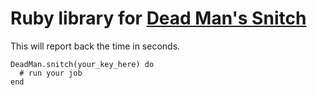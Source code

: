 Ruby library for [Dead Man's Snitch](http://deadmanssnitch.com)
==================

This will report back the time in seconds.

```
DeadMan.snitch(your_key_here) do
  # run your job
end
```
